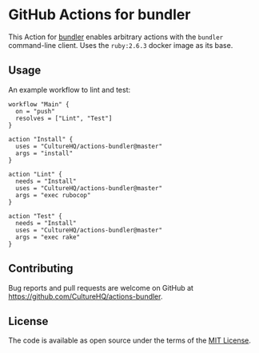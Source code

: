 # GitHub Actions for bundler

This Action for [bundler](https://bundler.io/) enables arbitrary actions with the `bundler` command-line client. Uses the `ruby:2.6.3` docker image as its base.

## Usage

An example workflow to lint and test:

```hcl
workflow "Main" {
  on = "push"
  resolves = ["Lint", "Test"]
}

action "Install" {
  uses = "CultureHQ/actions-bundler@master"
  args = "install"
}

action "Lint" {
  needs = "Install"
  uses = "CultureHQ/actions-bundler@master"
  args = "exec rubocop"
}

action "Test" {
  needs = "Install"
  uses = "CultureHQ/actions-bundler@master"
  args = "exec rake"
}
```

## Contributing

Bug reports and pull requests are welcome on GitHub at https://github.com/CultureHQ/actions-bundler.

## License

The code is available as open source under the terms of the [MIT License](https://opensource.org/licenses/MIT).
